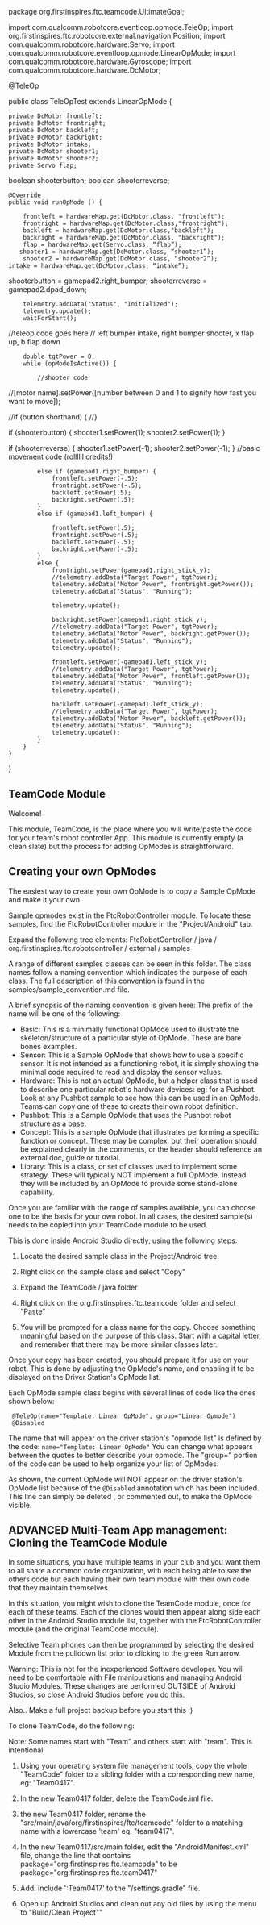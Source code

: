 package org.firstinspires.ftc.teamcode.UltimateGoal;

import com.qualcomm.robotcore.eventloop.opmode.TeleOp;
import org.firstinspires.ftc.robotcore.external.navigation.Position;
import com.qualcomm.robotcore.hardware.Servo;
import com.qualcomm.robotcore.eventloop.opmode.LinearOpMode;
import com.qualcomm.robotcore.hardware.Gyroscope;
import com.qualcomm.robotcore.hardware.DcMotor;

@TeleOp

public class TeleOpTest extends LinearOpMode {

    private DcMotor frontleft;
    private DcMotor frontright;
    private DcMotor backleft;
    private DcMotor backright;
    private DcMotor intake;
    private DcMotor shooter1;
    private DcMotor shooter2;
    private Servo flap;
boolean shooterbutton;
boolean shooterreverse;

    @Override
    public void runOpMode () {

        frontleft = hardwareMap.get(DcMotor.class, "frontleft");
        frontright = hardwareMap.get(DcMotor.class,"frontright");
        backleft = hardwareMap.get(DcMotor.class,"backleft");
        backright = hardwareMap.get(DcMotor.class, "backright");
        flap = hardwareMap.get(Servo.class, “flap”);
       shooter1 = hardwareMap.get(DcMotor.class, “shooter1”);
        shooter2 = hardwareMap.get(DcMotor.class, “shooter2”);
	intake = hardwareMap.get(DcMotor.class, “intake”);

shooterbutton = gamepad2.right_bumper;
shooterreverse = gamepad2.dpad_down;

        telemetry.addData("Status", "Initialized");
        telemetry.update();
        waitForStart();

//teleop code goes here
// left bumper intake, right bumper shooter, x flap up, b flap down

        double tgtPower = 0;
        while (opModeIsActive()) {

            //shooter code
//[motor name].setPower([number between 0 and 1 to signify how fast you want to move]);

//if (button shorthand) {
//}

if (shooterbutton) {
shooter1.setPower(1);
shooter2.setPower(1);
}

if (shooterreverse) {
shooter1.setPower(-1);
shooter2.setPower(-1);
}
            //basic movement code (rollllll credits!)

            else if (gamepad1.right_bumper) {
                frontleft.setPower(-.5);
                frontright.setPower(-.5);
                backleft.setPower(.5);
                backright.setPower(.5);
            }
            else if (gamepad1.left_bumper) {

                frontleft.setPower(.5);
                frontright.setPower(.5);
                backleft.setPower(-.5);
                backright.setPower(-.5);
            }
            else {
                frontright.setPower(gamepad1.right_stick_y);
                //telemetry.addData("Target Power", tgtPower);
                telemetry.addData("Motor Power", frontright.getPower());
                telemetry.addData("Status", "Running");

                telemetry.update();

                backright.setPower(gamepad1.right_stick_y);
                //telemetry.addData("Target Power", tgtPower);
                telemetry.addData("Motor Power", backright.getPower());
                telemetry.addData("Status", "Running");
                telemetry.update();

                frontleft.setPower(-gamepad1.left_stick_y);
                //telemetry.addData("Target Power", tgtPower);
                telemetry.addData("Motor Power", frontleft.getPower());
                telemetry.addData("Status", "Running");
                telemetry.update();

                backleft.setPower(-gamepad1.left_stick_y);
                //telemetry.addData("Target Power", tgtPower);
                telemetry.addData("Motor Power", backleft.getPower());
                telemetry.addData("Status", "Running");
                telemetry.update();
            }
        }
    }
}

## TeamCode Module

Welcome!

This module, TeamCode, is the place where you will write/paste the code for your team's
robot controller App. This module is currently empty (a clean slate) but the
process for adding OpModes is straightforward.

## Creating your own OpModes

The easiest way to create your own OpMode is to copy a Sample OpMode and make it your own.

Sample opmodes exist in the FtcRobotController module.
To locate these samples, find the FtcRobotController module in the "Project/Android" tab.

Expand the following tree elements:
 FtcRobotController / java / org.firstinspires.ftc.robotcontroller / external / samples

A range of different samples classes can be seen in this folder.
The class names follow a naming convention which indicates the purpose of each class.
The full description of this convention is found in the samples/sample_convention.md file.

A brief synopsis of the naming convention is given here:
The prefix of the name will be one of the following:

* Basic:    This is a minimally functional OpMode used to illustrate the skeleton/structure
            of a particular style of OpMode.  These are bare bones examples.
* Sensor:   This is a Sample OpMode that shows how to use a specific sensor.
            It is not intended as a functioning robot, it is simply showing the minimal code
            required to read and display the sensor values.
* Hardware: This is not an actual OpMode, but a helper class that is used to describe
            one particular robot's hardware devices: eg: for a Pushbot.  Look at any
            Pushbot sample to see how this can be used in an OpMode.
            Teams can copy one of these to create their own robot definition.
* Pushbot:  This is a Sample OpMode that uses the Pushbot robot structure as a base.
* Concept:	This is a sample OpMode that illustrates performing a specific function or concept.
            These may be complex, but their operation should be explained clearly in the comments,
            or the header should reference an external doc, guide or tutorial.
* Library:  This is a class, or set of classes used to implement some strategy.
            These will typically NOT implement a full OpMode.  Instead they will be included
            by an OpMode to provide some stand-alone capability.

Once you are familiar with the range of samples available, you can choose one to be the
basis for your own robot.  In all cases, the desired sample(s) needs to be copied into
your TeamCode module to be used.

This is done inside Android Studio directly, using the following steps:

 1) Locate the desired sample class in the Project/Android tree.

 2) Right click on the sample class and select "Copy"

 3) Expand the  TeamCode / java folder

 4) Right click on the org.firstinspires.ftc.teamcode folder and select "Paste"

 5) You will be prompted for a class name for the copy.
    Choose something meaningful based on the purpose of this class.
    Start with a capital letter, and remember that there may be more similar classes later.

Once your copy has been created, you should prepare it for use on your robot.
This is done by adjusting the OpMode's name, and enabling it to be displayed on the
Driver Station's OpMode list.

Each OpMode sample class begins with several lines of code like the ones shown below:

```
 @TeleOp(name="Template: Linear OpMode", group="Linear Opmode")
 @Disabled
```

The name that will appear on the driver station's "opmode list" is defined by the code:
 ``name="Template: Linear OpMode"``
You can change what appears between the quotes to better describe your opmode.
The "group=" portion of the code can be used to help organize your list of OpModes.

As shown, the current OpMode will NOT appear on the driver station's OpMode list because of the
  ``@Disabled`` annotation which has been included.
This line can simply be deleted , or commented out, to make the OpMode visible.



## ADVANCED Multi-Team App management:  Cloning the TeamCode Module

In some situations, you have multiple teams in your club and you want them to all share
a common code organization, with each being able to *see* the others code but each having
their own team module with their own code that they maintain themselves.

In this situation, you might wish to clone the TeamCode module, once for each of these teams.
Each of the clones would then appear along side each other in the Android Studio module list,
together with the FtcRobotController module (and the original TeamCode module).

Selective Team phones can then be programmed by selecting the desired Module from the pulldown list
prior to clicking to the green Run arrow.

Warning:  This is not for the inexperienced Software developer.
You will need to be comfortable with File manipulations and managing Android Studio Modules.
These changes are performed OUTSIDE of Android Studios, so close Android Studios before you do this.
 
Also.. Make a full project backup before you start this :)

To clone TeamCode, do the following:

Note: Some names start with "Team" and others start with "team".  This is intentional.

1)  Using your operating system file management tools, copy the whole "TeamCode"
    folder to a sibling folder with a corresponding new name, eg: "Team0417".

2)  In the new Team0417 folder, delete the TeamCode.iml file.

3)  the new Team0417 folder, rename the "src/main/java/org/firstinspires/ftc/teamcode" folder
    to a matching name with a lowercase 'team' eg:  "team0417".

4)  In the new Team0417/src/main folder, edit the "AndroidManifest.xml" file, change the line that contains
         package="org.firstinspires.ftc.teamcode"
    to be
         package="org.firstinspires.ftc.team0417"

5)  Add:    include ':Team0417' to the "/settings.gradle" file.
    
6)  Open up Android Studios and clean out any old files by using the menu to "Build/Clean Project""
